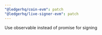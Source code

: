 ```yaml
---
"@ledgerhq/coin-evm": patch
"@ledgerhq/live-signer-evm": patch
---
```


Use observable instead of promise for signing
